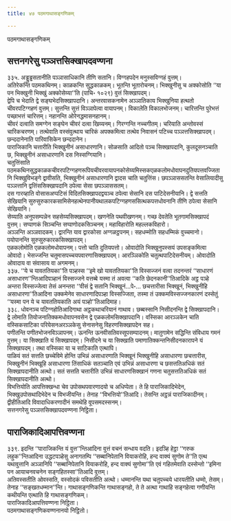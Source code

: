 ```yaml
---
title: ४७ पठमगाथासङ्गणिकम्

---
```

पठमगाथासङ्गणिकम्  


## सत्तनगरेसु पञ्ञत्तसिक्खापदवण्णना

३३५. अड्ढुड्ढसतानीति पञ्ञासाधिकानि तीणि सतानि। विग्गहपदेन मनुस्सविग्गहं वुत्तम्।  
अतिरेकन्ति पठमकथिनम्। काळकन्ति सुद्धकाळकम्। भूतन्ति भूतारोचनम्। भिक्खुनीसु च अक्कोसोति ‘‘या पन भिक्खुनी भिक्खुं अक्कोसेय्या’’ति (पाचि॰ १०२९) वुत्तं सिक्खापदम्।  
द्वेपि च भेदाति द्वे सङ्घभेदसिक्खापदानि। अन्तरवासकनामेन अञ्ञातिकाय भिक्खुनिया हत्थतो चीवरपटिग्गहणं वुत्तम्। सुत्तन्ति सुत्तं विञ्ञापेत्वा वायापनम्। विकालेति विकालभोजनम्। चारित्तन्ति पुरेभत्तं पच्छाभत्तं चारित्तम्। नहानन्ति ओरेनद्धमासनहानम्।  
चीवरं दत्वाति समग्गेन सङ्घेन चीवरं दत्वा खिय्यनम्। गिरग्गन्ति नच्चगीतम्। चरियाति अन्तोवस्सं चारिकचरणम्। तत्थेवाति वस्संवुत्थाय चारिकं अपक्कमित्वा तत्थेव निवासनं पटिच्च पञ्ञत्तसिक्खापदम्। छन्ददानेनाति पारिवासिकेन छन्ददानेन।  
पाराजिकानि चत्तारीति भिक्खुनीनं असाधारणानि। सोळसाति आदितो पञ्च सिक्खापदानि, कुलदूसनञ्चाति छ, भिक्खुनीनं असाधारणानि दस निस्सग्गियानि।  
चतुत्तिंसाति पठमकथिनसुद्धकाळकचीवरपटिग्गहणरूपियचीवरवायापनकोसेय्यमिस्सकएळकलोमधोवापनदुतियपत्तवज्जितानि भिक्खुविभङ्गे द्वावीसति, भिक्खुनीनं असाधारणानि द्वादस चाति चतुत्तिंस। छपञ्ञाससतन्ति वेसालियादीसु पञ्ञत्तानि द्वत्तिंससिक्खापदानि ठपेत्वा सेसा छपञ्ञाससतम्।  
दस गारय्हाति वोसासअप्पटिसं विदितसिक्खापदद्वयञ्च ठपेत्वा सेसानि दस पाटिदेसनीयानि। द्वे सत्तति सेखियानि सुरुसुरुकारकसामिसेनहत्थेनपानीयथालकपटिग्गहणससित्थकपत्तधोवनानि तीणि ठपेत्वा सेसानि सेखियानि।  
सेय्याति अनुपसम्पन्नेन सहसेय्यसिक्खापदम्। खणनेति पथवीखणनम्। गच्छ देवतेति भूतगामसिक्खापदं वुत्तम्। सप्पाणकं सिञ्चन्ति सप्पाणोदकसिञ्चनम्। महाविहारोति महल्लकविहारो।  
अञ्ञन्ति अञ्ञवादकम्। द्वारन्ति याव द्वारकोसा अग्गळट्ठपनम्। सहधम्मोति सहधम्मिकं वुच्चमानो। पयोपानन्ति सुरुसुरुकारकसिक्खापदम्।  
एळकलोमोति एळकलोमधोवापनम्। पत्तो चाति दुतियपत्तो। ओवादोति भिक्खुनुपस्सयं उपसङ्कमित्वा ओवादो। भेसज्जन्ति चतुमासपच्चयपवारणासिक्खापदम्। आरञ्ञिकोति चतुत्थपाटिदेसनीयम्। ओवादोति ओवादाय वा संवासाय वा अगमनम्।  
३३७. ‘‘ये च यावततियका’’ति पञ्हस्स ‘‘इमे खो यावततियका’’ति विस्सज्जनं वत्वा तदनन्तरं ‘‘साधारणं असाधारण’’न्तिआदिपञ्हानं विस्सज्जने वत्तब्बे यस्मा तं अवत्वा ‘‘कति छेदनकानी’’तिआदिके अट्ठ पञ्हे अन्तरा विस्सज्जेत्वा तेसं अनन्तरा ‘‘वीसं द्वे सतानि भिक्खूनं…पे॰… छचत्तारीसा भिक्खूनं, भिक्खुनीहि असाधारणा’’तिआदिना उक्कमेनेव साधारणादिपञ्हा विस्सज्जिता, तस्मा तं उक्कमविस्सज्जनकारणं दस्सेतुं ‘‘यस्मा पन ये च यावततियकाति अयं पञ्हो’’तिआदिमाह।  
३३८. धोवनञ्च पटिग्गहोतिआदिगाथा अट्ठकथाचरियानं गाथाव। छब्बस्सानि निसीदनन्ति द्वे सिक्खापदानि। द्वे लोमाति तियोजनातिक्कमधोवापनवसेन द्वे एळकलोमसिक्खापदानि। वस्सिका आरञ्ञकेन चाति वस्सिकसाटिका परियेसनअरञ्ञकेसु सेनासनेसु विहरणसिक्खापदेन सह।  
पणीतन्ति पणीतभोजनविञ्ञापनम्। ऊनन्ति ऊनवीसतिवस्सूपसम्पादनम्। मातुगामेन सद्धिन्ति संविधाय गमनं वुत्तम्। या सिक्खाति यं सिक्खापदम्। निसीदने च या सिक्खाति पमाणातिक्कन्तनिसीदनकारापने यं सिक्खापदम्। तथा वस्सिका या च साटिकाति एत्थापि।  
पाळियं सतं सत्तति छच्चेविमे होन्ति उभिन्नं असाधारणाति भिक्खूनं भिक्खुनीहि असाधारणा छचत्तारीस, भिक्खुनीनं भिक्खूहि असाधारणा तिंसाधिकं सतञ्चाति एवं उभिन्नं असाधारणा च छसत्ततिअधिकं सतं सिक्खापदानीति अत्थो। सतं सत्तति चत्तारीति उभिन्नं साधारणसिक्खानं गणना चतुसत्ततिअधिकं सतं सिक्खापदानीति अत्थो।  
विभत्तियोति आपत्तिक्खन्धा चेव उपोसथपवारणादयो च अधिप्पेता। ते हि पाराजिकादिभेदेन, भिक्खुउपोसथादिभेदेन च विभजीयन्ति। तेनाह ‘‘विभत्तियो’’तिआदि। तेसन्ति अट्ठन्नं पाराजिकादीनम्। द्वीहीतिआदि विवादाधिकरणादीनं समथेहि वूपसमदस्सनम्।  
सत्तनगरेसु पञ्ञत्तसिक्खापदवण्णना निट्ठिता।  


## पाराजिकादिआपत्तिवण्णना

३३९. इदन्ति ‘‘पाराजिकन्ति यं वुत्त’’न्तिआदिना वुत्तं वचनं सन्धाय वदति। इदञ्हि हेट्ठा ‘‘गरुक लहुक’’न्तिआदिना उद्धटपञ्हेसु अनागतम्पि ‘‘सब्बानिपेतानि वियाकरोहि, हन्द वाक्यं सुणोम ते’’ति एत्थ यथावुत्तानि अञ्ञानिपि ‘‘सब्बानिपेतानि वियाकरोहि, हन्द वाक्यं सुणोमा’’ति एवं गहितमेवाति दस्सेन्तो ‘‘इमिना पन आयाचनवचनेन सङ्गहितस्सा’’तिआदि वुत्तम्।  
अतिवस्सतीति ओवस्सति, वस्सोदकं पविसतीति अत्थो। धम्मानन्ति यथा चतुपच्चये धारयतीति धम्मो, तेसम्। तेनाह ‘‘सङ्खतधम्मान’’न्ति। गाथासङ्गणिकन्ति गाथासङ्गहो, ते ते अत्था गाथाहि सङ्गहेत्वा गणीयन्ति कथीयन्ति एत्थाति हि गाथासङ्गणिकम्।  
पाराजिकादिआपत्तिवण्णना निट्ठिता।  
पठमगाथासङ्गणिकवण्णनानयो निट्ठितो।  